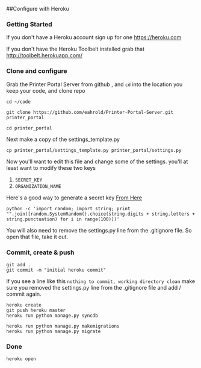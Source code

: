 ##Configure with Heroku

### Getting Started
If you don't have a Heroku account sign up for one https://heroku.com

If you don't have the Heroku Toolbelt installed grab that http://toolbelt.herokuapp.com/

### Clone and configure
Grab the Printer Portal Server from github , and `cd` into the  location you keep your code, and clone repo

```
cd ~/code 

git clone https://github.com/eahrold/Printer-Portal-Server.git printer_portal

cd printer_portal

```

Next make a copy of the settings_template.py
```
cp printer_portal/settings_template.py printer_portal/settings.py
```

Now you'll want to edit this file and change some of the settings. you'll at least want to modify these two keys

1. `SECRET_KEY`
2. `ORGANIZATION_NAME`

Here's a good way to generate a secret key [From Here](http://techblog.leosoto.com/django-secretkey-generation/)
```
python -c 'import random; import string; print "".join([random.SystemRandom().choice(string.digits + string.letters + string.punctuation) for i in range(100)])'
```

You will also need to remove the settings.py line from the .gitignore file. So open that file, take it out.

### Commit, create & push
```
git add . 
git commit -m "initial heroku commit"
```
If you see a line like this `nothing to commit, working directory clean` make sure you removed the settings.py line from the .gitignore file and add / commit again.

```
heroku create
git push heroku master
heroku run python manage.py syncdb

heroku run python manage.py makemigrations
heroku run python manage.py migrate
```

### Done
```
heroku open
```
